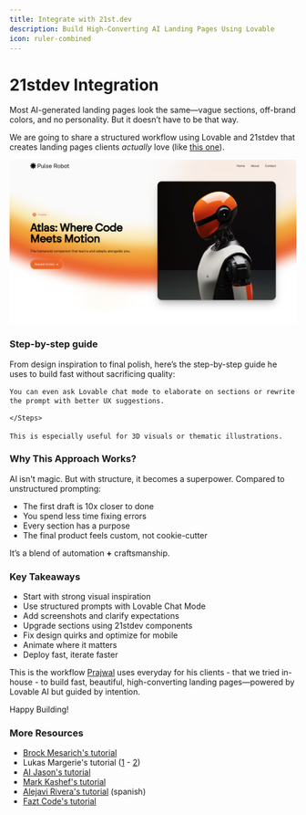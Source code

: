 ```yaml
---
title: Integrate with 21st.dev
description: Build High-Converting AI Landing Pages Using Lovable
icon: ruler-combined
---
```


# 21stdev Integration

Most AI-generated landing pages look the same—vague sections, off-brand colors, and no personality. But it doesn’t have to be that way.

We are going to share a structured workflow using Lovable and 21stdev that creates landing pages clients _actually_ love (like [this one](https://lovable.dev/projects/35d72d2e-6e25-40e5-9b0c-c0d1a7c1b727)).

![Hero Section Landing Page](../images/hero-section.png)

### Step-by-step guide

From design inspiration to final polish, here’s the step-by-step guide he uses to build fast without sacrificing quality:

```
You can even ask Lovable chat mode to elaborate on sections or rewrite the prompt with better UX suggestions.
```

```
</Steps>

This is especially useful for 3D visuals or thematic illustrations.
```

### Why This Approach Works?

AI isn't magic. But with structure, it becomes a superpower. Compared to unstructured prompting:

* The first draft is 10x closer to done
* You spend less time fixing errors
* Every section has a purpose
* The final product feels custom, not cookie-cutter

It’s a blend of automation **+** craftsmanship.

### Key Takeaways

* Start with strong visual inspiration
* Use structured prompts with Lovable Chat Mode
* Add screenshots and clarify expectations
* Upgrade sections using 21stdev components
* Fix design quirks and optimize for mobile
* Animate where it matters
* Deploy fast, iterate faster

This is the workflow [Prajwal](https://x.com/PrajwalTomar_/status/1902371273147064772) uses everyday for his clients - that we tried in-house - to build fast, beautiful, high-converting landing pages—powered by Lovable AI but guided by intention.

Happy Building!

### More Resources

* [Brock Mesarich's tutorial](https://www.youtube.com/watch?v=v48gJFQvE1Y\&pp=ygUPbG92YWJsZSAyMXN0ZGV2)
* Lukas Margerie's tutorial ([1](https://www.youtube.com/watch?v=-GiBI0leMHU\&t=30s\&pp=ygUPbG92YWJsZSAyMXN0ZGV2) - [2](https://www.youtube.com/watch?v=uqdFobvoRQQ\&pp=ygUPbG92YWJsZSAyMXN0ZGV20gcJCb0Ag7Wk3p_U))
* [AI Jason's tutorial](https://www.youtube.com/watch?v=8MPElOdNjtk\&pp=ygUPbG92YWJsZSAyMXN0ZGV2)
* [Mark Kashef's tutorial](https://www.youtube.com/watch?v=Zv7N0SxfpRM\&t=269s\&pp=ygUPbG92YWJsZSAyMXN0ZGV2)
* [Alejavi Rivera's tutorial](https://www.youtube.com/watch?v=mMBp0uGZOWw\&pp=ygUPbG92YWJsZSAyMXN0ZGV2) (spanish)
* [Fazt Code's tutorial](https://www.youtube.com/watch?v=RGZeP1_oMoY\&pp=ygUPbG92YWJsZSAyMXN0ZGV2)
